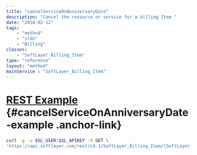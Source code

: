 ```yaml
---
title: "cancelServiceOnAnniversaryDate"
description: "Cancel the resource or service for a billing Item "
date: "2018-02-12"
tags:
    - "method"
    - "sldn"
    - "Billing"
classes:
    - "SoftLayer_Billing_Item"
type: "reference"
layout: "method"
mainService : "SoftLayer_Billing_Item"
---
```


# [REST Example](#cancelServiceOnAnniversaryDate-example) <a href="/article/rest/"><i class="fas fa-question"></i></a> {#cancelServiceOnAnniversaryDate-example .anchor-link} 
```bash
curl -g -u $SL_USER:$SL_APIKEY -X GET \
'https://api.softlayer.com/rest/v3.1/SoftLayer_Billing_Item/{SoftLayer_Billing_ItemID}/cancelServiceOnAnniversaryDate'
```
